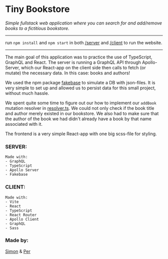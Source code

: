 # **Tiny Bookstore** 

_Simple fullstack web application where you can search for and add/remove books to a fictitious bookstore._

---

run `npm install` and `npm start` in both [/server](server) and [/client](client) to run the website.

---

The main goal of this application was to practice the use of TypeScript, GraphQL and React. The server is running a GraphQL API through Apollo-Server, which our React-app on the client side then calls to fetch (or mutate) the necessary data. In this case: books and authors!

We used the npm package [fakebase](https://www.npmjs.com/package/fakebase) to simulate a DB with json-files. It is very simple to set up and allowed us to persist data for this small project, without much hassle.

We spent quite some time to figure out our how to implement our `addBook` mutation resolver in [resolver.ts](server/src/resolvers.ts). We could not only check if the book title and author merely existed in our bookstore. We also had to make sure that the author of the book we had didn't already have a book by that name associated with it.

The frontend is a very simple React-app with one big scss-file for styling.

### **SERVER:**

    Made with:
    - GraphQL
    - TypeScript
    - Apollo Server
    - Fakebase

### **CLIENT:**

    Made with:
    - Vite
    - React
    - TypeScript
    - React Router
    - Apollo Client
    - GraphQL
    - Sass

### **Made by:**

[Simon](https://github.com/simon-off) & [Per](https://github.com/P-Ahlinder/)
